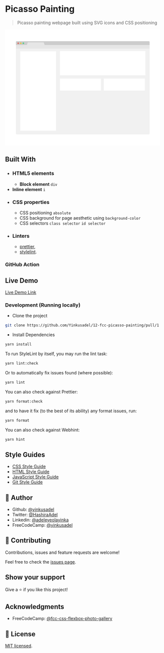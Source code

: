 # Picasso Painting

> Picasso painting webpage built using SVG icons and CSS positioning

![screenshot](./app_screenshot.png)

## Built With

- ### HTML5 elements
  - **Block element**
    `div`
- **Inline element**
  `i`
- ### CSS properties
  - CSS positioning `absolute`
  - CSS background for page aesthetic using `background-color`
  - CSS selectors `class selector` `id selector`
- ### Linters
  - [prettier](prettier),
  - [stylelint](stylelint).

### GitHub Action

## Live Demo

[Live Demo Link](https://12-fcc-picasso-painting.netlify.app)

### Development (Running locally)

- Clone the project

```bash
git clone https://github.com/Yinkusadel/12-fcc-picasso-painting/pull/1

```

- Install Dependencies

```bash
yarn install
```

To run StyleLint by itself, you may run the lint task:

```bash
yarn lint:check
```

Or to automatically fix issues found (where possible):

```bash
yarn lint
```

You can also check against Prettier:

```bash
yarn format:check
```

and to have it fix (to the best of its ability) any format issues, run:

```bash
yarn format
```

You can also check against Webhint:

```bash
yarn hint
```

## Style Guides

- [CSS Style Guide](http://udacity.github.io/frontend-nanodegree-styleguide/css.html)
- [HTML Style Guide](http://udacity.github.io/frontend-nanodegree-styleguide/index.html)
- [JavaScript Style Guide](http://udacity.github.io/frontend-nanodegree-styleguide/javascript.html)
- [Git Style Guide](https://udacity.github.io/git-styleguide/)

## 👤 Author

- Github: [@yinkusadel](https://github.com/yinkusadel)
- Twitter: [@HashiraAdel](https://twitter.com/HashiraAdel)
- Linkedin: [@adeleyeolayinka](https://www.linkedin.com/in/adeleye-olayinka/)
- FreeCodeCamp: [@yinkusadel](https://www.freecodecamp.org/Yinkusadel)

## 🤝 Contributing

Contributions, issues and feature requests are welcome!

Feel free to check the [issues page](../../issues).

## Show your support

Give a ⭐️ if you like this project!

## Acknowledgments

- FreeCodeCamp: [@fcc-css-flexbox-photo-gallery](https://www.freecodecamp.org/learn/2022/responsive-web-design/learn-intermediate-css-by-building-a-picasso-painting/step-1)

## 📝 License

[MIT licensed](./LICENSE).
